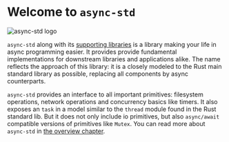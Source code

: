 # Welcome to `async-std`

![async-std logo](./images/horizontal_color.svg)

`async-std` along with its [supporting libraries][organization] is a library making your life in async programming easier. It provides provide fundamental implementations for downstream libraries and applications alike. The name reflects the approach of this library: it is a closely modeled to the Rust main standard library as possible, replacing all components by async counterparts.

`async-std` provides an interface to all important primitives: filesystem operations, network operations and concurrency basics like timers. It also exposes an `task` in a model similar to the `thread` module found in the Rust standard lib.  But it does not only include io primitives, but also `async/await` compatible versions of primitives like `Mutex`. You can read more about `async-std` in [the overview chapter][overview-std].

[organization]: https://github.com/async-rs/async-std
[overview-std]: overview/async-std/
